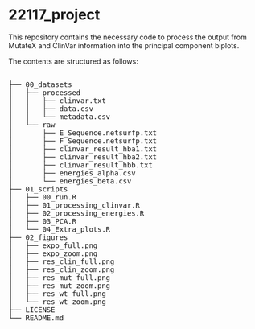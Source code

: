 # 22117_project
This repository contains the necessary code to process the output from MutateX and ClinVar information into the principal component biplots. 

The contents are structured as follows:
<pre> 
├── 00_datasets
│   ├── processed
│   │   ├── clinvar.txt
│   │   ├── data.csv
│   │   └── metadata.csv
│   └── raw
│       ├── E_Sequence.netsurfp.txt
│       ├── F_Sequence.netsurfp.txt
│       ├── clinvar_result_hba1.txt
│       ├── clinvar_result_hba2.txt
│       ├── clinvar_result_hbb.txt
│       ├── energies_alpha.csv
│       └── energies_beta.csv
├── 01_scripts
│   ├── 00_run.R
│   ├── 01_processing_clinvar.R
│   ├── 02_processing_energies.R
│   ├── 03_PCA.R
│   └── 04_Extra_plots.R
├── 02_figures
│   ├── expo_full.png
│   ├── expo_zoom.png
│   ├── res_clin_full.png
│   ├── res_clin_zoom.png
│   ├── res_mut_full.png
│   ├── res_mut_zoom.png
│   ├── res_wt_full.png
│   └── res_wt_zoom.png
├── LICENSE
└── README.md


</pre>
